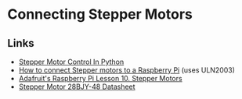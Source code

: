 # Connecting Stepper Motors


## Links

- [Stepper Motor Control In Python](http://www.raspberrypi-spy.co.uk/2012/07/stepper-motor-control-in-python/)
- [How to connect Stepper motors to a Raspberry Pi](http://www.scraptopower.co.uk/Raspberry-Pi/how-to-connect-stepper-motors-a-raspberry-pi) (uses ULN2003)
- [Adafruit's Raspberry Pi Lesson 10. Stepper Motors](http://learn.adafruit.com/adafruits-raspberry-pi-lesson-10-stepper-motors/parts)
- [Stepper Motor 28BJY-48 Datasheet](http://www.raspberrypi-spy.co.uk/wp-content/uploads/2012/07/Stepper-Motor-28BJY-48-Datasheet.pdf)
